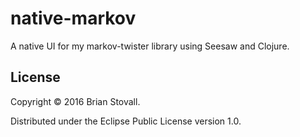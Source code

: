 # native-markov

A native UI for my markov-twister library using Seesaw and Clojure.

## License

Copyright © 2016 Brian Stovall.

Distributed under the Eclipse Public License version 1.0.
